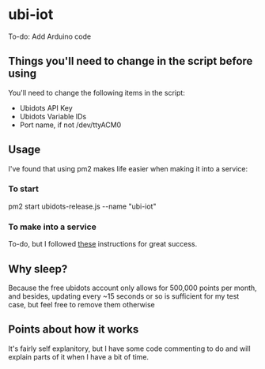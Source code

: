 # ubi-iot

To-do: Add Arduino code

## Things you'll need to change in the script before using

You'll need to change the following items in the script:

* Ubidots API Key
* Ubidots Variable IDs
* Port name, if not /dev/ttyACM0

## Usage

I've found that using pm2 makes life easier when making it into a service:

### To start

pm2 start ubidots-release.js --name "ubi-iot"

### To make into a service

To-do, but I followed [these](http://pm2.keymetrics.io/docs/usage/startup/) instructions for great success.

## Why sleep?

Because the free ubidots account only allows for 500,000 points per month, and besides, updating every ~15 seconds or so is sufficient for my test case, but feel free to remove them otherwise

## Points about how it works

It's fairly self explanitory, but I have some code commenting to do and will explain parts of it when I have a bit of time.
